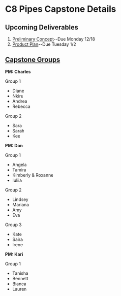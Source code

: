 # C8 Pipes Capstone Details

## Upcoming Deliverables
1. [Preliminary Concept](/concept.md)--Due Monday 12/18
1. [Product Plan](/product-plan.md)--Due Tuesday 1/2

## [Capstone Groups](/groups.md)
**PM: Charles**

Group 1
- Diane  
- Nkiru  
- Andrea  
- Rebecca  

Group 2
- Sara
- Sarah
- Kee


**PM: Dan** 

Group 1
- Angela
- Tamira
- Kimberly & Roxanne
- Iuliia

Group 2
- Lindsey
- Mariana
- Amy
- Eva

Group 3
- Kate
- Saira
- Irene

**PM: Kari**

Group 1
- Tanisha
- Bennett
- Bianca
- Lauren
